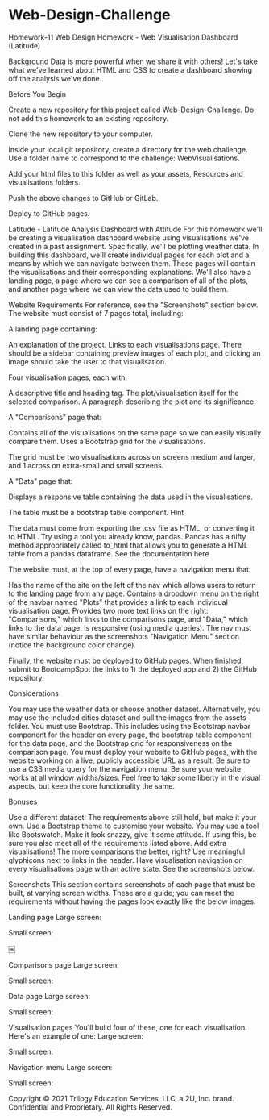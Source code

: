 # Web-Design-Challenge
Homework-11
Web Design Homework - Web Visualisation Dashboard (Latitude)

Background
Data is more powerful when we share it with others! Let's take what we've learned about HTML and CSS to create a dashboard showing off the analysis we've done.


Before You Begin


Create a new repository for this project called Web-Design-Challenge. Do not add this homework to an existing repository.


Clone the new repository to your computer.


Inside your local git repository, create a directory for the web challenge. Use a folder name to correspond to the challenge: WebVisualisations.


Add your html files to this folder as well as your assets, Resources and visualisations folders.


Push the above changes to GitHub or GitLab.


Deploy to GitHub pages.



Latitude - Latitude Analysis Dashboard with Attitude
For this homework we'll be creating a visualisation dashboard website using visualisations we've created in a past assignment. Specifically, we'll be plotting weather data.
In building this dashboard, we'll create individual pages for each plot and a means by which we can navigate between them. These pages will contain the visualisations and their corresponding explanations. We'll also have a landing page, a page where we can see a comparison of all of the plots, and another page where we can view the data used to build them.

Website Requirements
For reference, see the "Screenshots" section below.
The website must consist of 7 pages total, including:

A landing page containing:

An explanation of the project.
Links to each visualisations page. There should be a sidebar containing preview images of each plot, and clicking an image should take the user to that visualisation.


Four visualisation pages, each with:

A descriptive title and heading tag.
The plot/visualisation itself for the selected comparison.
A paragraph describing the plot and its significance.


A "Comparisons" page that:

Contains all of the visualisations on the same page so we can easily visually compare them.
Uses a Bootstrap grid for the visualisations.

The grid must be two visualisations across on screens medium and larger, and 1 across on extra-small and small screens.




A "Data" page that:

Displays a responsive table containing the data used in the visualisations.

The table must be a bootstrap table component. Hint

The data must come from exporting the .csv file as HTML, or converting it to HTML. Try using a tool you already know, pandas. Pandas has a nifty method appropriately called to_html that allows you to generate a HTML table from a pandas dataframe. See the documentation here






The website must, at the top of every page, have a navigation menu that:

Has the name of the site on the left of the nav which allows users to return to the landing page from any page.
Contains a dropdown menu on the right of the navbar named "Plots" that provides a link to each individual visualisation page.
Provides two more text links on the right: "Comparisons," which links to the comparisons page, and "Data," which links to the data page.
Is responsive (using media queries). The nav must have similar behaviour as the screenshots "Navigation Menu" section (notice the background color change).

Finally, the website must be deployed to GitHub pages.
When finished, submit to BootcampSpot the links to 1) the deployed app and 2) the GitHub repository.

Considerations

You may use the weather data or choose another dataset. Alternatively, you may use the included cities dataset and pull the images from the assets folder.
You must use Bootstrap. This includes using the Bootstrap navbar component for the header on every page, the bootstrap table component for the data page, and the Bootstrap grid for responsiveness on the comparison page.
You must deploy your website to GitHub pages, with the website working on a live, publicly accessible URL as a result.
Be sure to use a CSS media query for the navigation menu.
Be sure your website works at all window widths/sizes.
Feel free to take some liberty in the visual aspects, but keep the core functionality the same.


Bonuses

Use a different dataset! The requirements above still hold, but make it your own.
Use a Bootstrap theme to customise your website. You may use a tool like Bootswatch. Make it look snazzy, give it some attitude. If using this, be sure you also meet all of the requirements listed above.
Add extra visualisations! The more comparisons the better, right?
Use meaningful glyphicons next to links in the header.
Have visualisation navigation on every visualisations page with an active state. See the screenshots below.


Screenshots
This section contains screenshots of each page that must be built, at varying screen widths. These are a guide; you can meet the requirements without having the pages look exactly like the below images.

Landing page
Large screen:

Small screen:

￼

Comparisons page
Large screen:

Small screen:


Data page
Large screen:

Small screen:


Visualisation pages
You'll build four of these, one for each visualisation. Here's an example of one:
Large screen:

Small screen:


Navigation menu
Large screen:

Small screen:


Copyright
© 2021 Trilogy Education Services, LLC, a 2U, Inc. brand. Confidential and Proprietary. All Rights Reserved.
